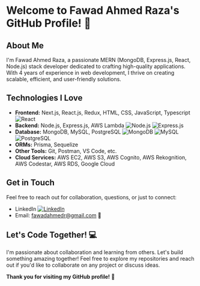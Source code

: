 # Welcome to Fawad Ahmed Raza's GitHub Profile! 👋

## About Me

I'm Fawad Ahmed Raza, a passionate MERN (MongoDB, Express.js, React, Node.js) stack developer dedicated to crafting high-quality applications. With 4 years of experience in web development, I thrive on creating scalable, efficient, and user-friendly solutions.

## Technologies I Love

- **Frontend:** Next.js, React.js, Redux, HTML, CSS, JavaScript, Typescript ![React](https://img.shields.io/badge/-React-%23282C34?logo=react&style=flat)
- **Backend:** Node.js, Express.js, AWS Lambda ![Node.js](https://img.shields.io/badge/-Node.js-%23339933?logo=node.js&logoColor=white&style=flat) ![Express.js](https://img.shields.io/badge/-Express.js-%23404d59?logo=express&style=flat)
- **Database:** MongoDB, MySQL, PostgreSQL ![MongoDB](https://img.shields.io/badge/-MongoDB-%234ea94b?logo=mongodb&logoColor=white&style=flat) ![MySQL](https://img.shields.io/badge/-MySQL-%234479A1?logo=mysql&logoColor=white&style=flat) ![PostgreSQL](https://img.shields.io/badge/-PostgreSQL-%23336791?logo=postgresql&logoColor=white&style=flat)
- **ORMs:** Prisma, Sequelize
- **Other Tools:** Git, Postman, VS Code, etc.
- **Cloud Services:** AWS EC2, AWS S3, AWS Cognito, AWS Rekognition, AWS Codestar, AWS RDS, Google Cloud

## Get in Touch

Feel free to reach out for collaboration, questions, or just to connect:

- LinkedIn [![LinkedIn](https://img.shields.io/badge/LinkedIn-Connect-blue?style=flat&logo=linkedin)](www.linkedin.com/in/fawadahmedraza) 
- Email: fawadahmedr@gmail.com 📧

## Let's Code Together! 💻

I'm passionate about collaboration and learning from others. Let's build something amazing together! Feel free to explore my repositories and reach out if you'd like to collaborate on any project or discuss ideas.

**Thank you for visiting my GitHub profile!** 🚀
